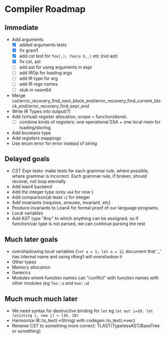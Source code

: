 # Compiler Roadmap

## Immediate
* Add arguments
  * [x] added arguments tests
  * [x] fix gram1
  * [x] add cst test for `foo(,); foo(a b,,)` etc (not ast)
  * [x] fix cst, ast
  * [ ] add ast for using arguments in expr
  * [ ] add IROp for loading args
  * [ ] add IR type for arg
  * [ ] add IR regs names
  * [ ] stub in nasm64
* Merge cst/error_recovery_find_next_block_end/error_recovery_find_current_block_end/error_recovery_find_expr_end
* Write IR Types into output(?)
* Add (virtual) register allocation, scope = function(done). 
   * [ ] combine kinds of registers: one operational SSA + one local mem for loading/storing.
* Add booleans type
* Add registers mappings
* Use enum error for error instead of string


## Delayed goals
* CST Expr tests: make tests for each grammar rule, where possible, where grammar is incorrect.  Each grammar rule, if broken, should recover, not loop eternally
* Add lean4 backend
* Add *the* integer type (only `u64` for now )
* Add comparison(at least `<`) for integer
* Add invariants (requires, ensures, invariant, etc)
* Produce invariants to Lean4 for formal proof of our language programs.
* Local variables
* Add AST type "Any" to which anything can be assiigned, so if function/var type is not parsed, we can continue parsing the rest

## Much later goals
* overshadowing local variables (`let a = 1; let a = 1`); document that '_' has internal name and using r#$arg$1 will overshadow it
* Other types
* Memory allocation
* Generics
* Modules where function names can "conflict" with function names with other modules (eg `foo::a` and `boo::a`)

## Much much much later
* We need syntax for destructive binding for `let` eg `let mut i=10; let (existing i, new j) = (10, 20)`
* Harmonize IR::to_text(->String) with codegen::to_text(->vec<string>)
* Rename CST to something more correct: TLAST(TypelessAST/BaseTree or something)
